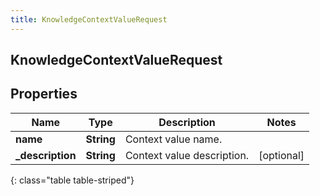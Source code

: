 ```yaml
---
title: KnowledgeContextValueRequest
---
```

## KnowledgeContextValueRequest

## Properties

|Name | Type | Description | Notes|
|------------ | ------------- | ------------- | -------------|
| **name** | **String** | Context value name. | |
| **_description** | **String** | Context value description. | [optional] |
{: class="table table-striped"}


